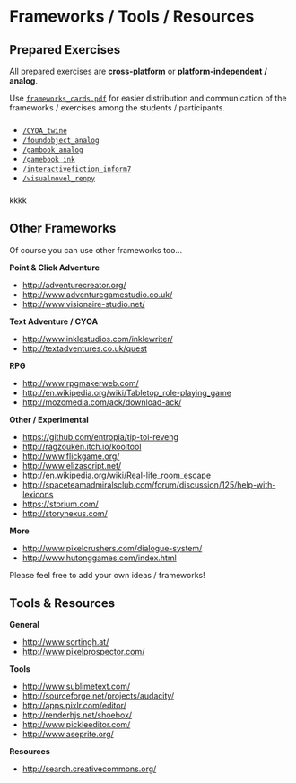 # Frameworks / Tools / Resources

## Prepared Exercises

All prepared exercises are **cross-platform** or **platform-independent / analog**.

Use [`frameworks_cards.pdf`](framework_cards.pdf) for easier distribution and communication of the frameworks / exercises among the students / participants.

### 

- [`/CYOA_twine`](/CYOA_twine)
- [`/foundobject_analog`](/foundobject_analog)
- [`/gambook_analog`](/gambook_analog)
- [`/gamebook_ink`](/gamebook_ink)
- [`/interactivefiction_inform7`](/interactivefiction_inform7)
- [`/visualnovel_renpy`](/visualnovel_renpy)

### 

kkkk

## Other Frameworks

Of course you can use other frameworks too...

**Point & Click Adventure**

- http://adventurecreator.org/
- http://www.adventuregamestudio.co.uk/
- http://www.visionaire-studio.net/

**Text Adventure / CYOA**

- http://www.inklestudios.com/inklewriter/
- http://textadventures.co.uk/quest

**RPG**

- http://www.rpgmakerweb.com/
- http://en.wikipedia.org/wiki/Tabletop_role-playing_game
- http://mozomedia.com/ack/download-ack/

**Other / Experimental**

- https://github.com/entropia/tip-toi-reveng
- http://ragzouken.itch.io/kooltool
- http://www.flickgame.org/
- http://www.elizascript.net/
- http://en.wikipedia.org/wiki/Real-life_room_escape
- http://spaceteamadmiralsclub.com/forum/discussion/125/help-with-lexicons
- https://storium.com/
- http://storynexus.com/

**More**

- http://www.pixelcrushers.com/dialogue-system/
- http://www.hutonggames.com/index.html

Please feel free to add your own ideas / frameworks!

## Tools & Resources

**General**

- http://www.sortingh.at/
- http://www.pixelprospector.com/

**Tools**

- http://www.sublimetext.com/
- http://sourceforge.net/projects/audacity/
- http://apps.pixlr.com/editor/
- http://renderhjs.net/shoebox/
- http://www.pickleeditor.com/
- http://www.aseprite.org/

**Resources**

- http://search.creativecommons.org/
